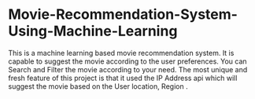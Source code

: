 # Movie-Recommendation-System-Using-Machine-Learning
This is a machine learning based movie recommendation system. It is capable to suggest the movie according to the user preferences. You can Search and Filter the movie according to your need. The most unique and fresh feature of this project is that it used the IP Address api which will suggest the movie based on the User location, Region .

